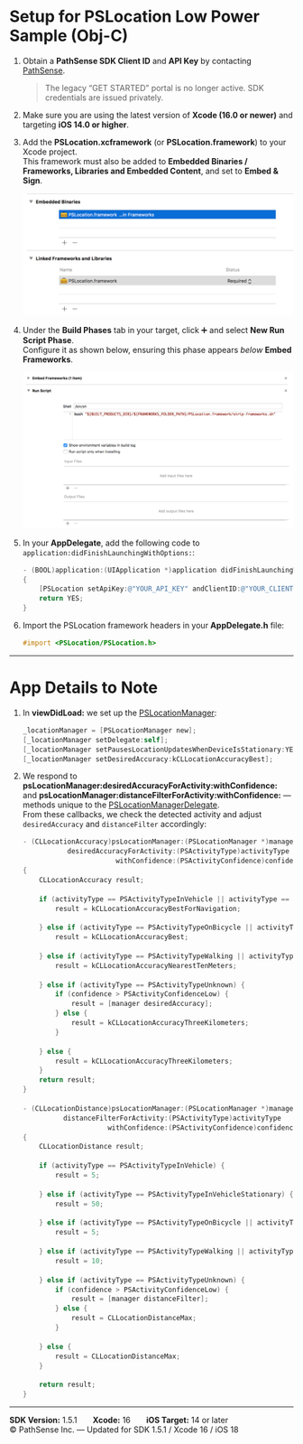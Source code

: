 # Setup for PSLocation Low Power Sample (Obj-C)

1. Obtain a **PathSense SDK Client ID** and **API Key** by contacting [PathSense](https://pathsense.com/).  
   > The legacy “GET STARTED” portal is no longer active. SDK credentials are issued privately.

2. Make sure you are using the latest version of **Xcode (16.0 or newer)** and targeting **iOS 14.0 or higher**.

3. Add the **PSLocation.xcframework** (or **PSLocation.framework**) to your Xcode project.  
   This framework must also be added to **Embedded Binaries / Frameworks, Libraries and Embedded Content**, and set to **Embed & Sign**.

   ![Screenshot1](../frameworks.png?raw=true "")

4. Under the **Build Phases** tab in your target, click ➕ and select **New Run Script Phase**.  
   Configure it as shown below, ensuring this phase appears *below* **Embed Frameworks**.

   ![Screenshot2](../RunScript.png?raw=true "")

5. In your **AppDelegate**, add the following code to  
   `application:didFinishLaunchingWithOptions:`:

    ```objective-c
    - (BOOL)application:(UIApplication *)application didFinishLaunchingWithOptions:(NSDictionary *)launchOptions
    {
        [PSLocation setApiKey:@"YOUR_API_KEY" andClientID:@"YOUR_CLIENT_ID"];
        return YES;
    }
    ```

6. Import the PSLocation framework headers in your **AppDelegate.h** file:

    ```objective-c
    #import <PSLocation/PSLocation.h>
    ```

---

# App Details to Note

1. In **viewDidLoad:** we set up the [PSLocationManager](https://docs.pathsense.io/ios/html/interface_p_s_location_manager.html):

    ```objective-c
    _locationManager = [PSLocationManager new];
    [_locationManager setDelegate:self];
    [_locationManager setPausesLocationUpdatesWhenDeviceIsStationary:YES];
    [_locationManager setDesiredAccuracy:kCLLocationAccuracyBest];
    ```

2. We respond to **psLocationManager:desiredAccuracyForActivity:withConfidence:** and **psLocationManager:distanceFilterForActivity:withConfidence:** — methods unique to the [PSLocationManagerDelegate](https://docs.pathsense.io/ios/html/protocol_p_s_location_manager_delegate-p.html).  
   From these callbacks, we check the detected activity and adjust `desiredAccuracy` and `distanceFilter` accordingly:

    ```objective-c
    - (CLLocationAccuracy)psLocationManager:(PSLocationManager *)manager
               desiredAccuracyForActivity:(PSActivityType)activityType
                           withConfidence:(PSActivityConfidence)confidence
    {
        CLLocationAccuracy result;
        
        if (activityType == PSActivityTypeInVehicle || activityType == PSActivityTypeInVehicleStationary) {
            result = kCLLocationAccuracyBestForNavigation;
        
        } else if (activityType == PSActivityTypeOnBicycle || activityType == PSActivityTypeRunning) {
            result = kCLLocationAccuracyBest;

        } else if (activityType == PSActivityTypeWalking || activityType == PSActivityTypeUnknown) {
            result = kCLLocationAccuracyNearestTenMeters;

        } else if (activityType == PSActivityTypeUnknown) {
            if (confidence > PSActivityConfidenceLow) {
                result = [manager desiredAccuracy];
            } else {
                result = kCLLocationAccuracyThreeKilometers;
            }
        
        } else {
            result = kCLLocationAccuracyThreeKilometers;
        }
        return result;
    }

    - (CLLocationDistance)psLocationManager:(PSLocationManager *)manager
              distanceFilterForActivity:(PSActivityType)activityType
                         withConfidence:(PSActivityConfidence)confidence
    {
        CLLocationDistance result;
        
        if (activityType == PSActivityTypeInVehicle) {
            result = 5;
        
        } else if (activityType == PSActivityTypeInVehicleStationary) {
            result = 50;
        
        } else if (activityType == PSActivityTypeOnBicycle || activityType == PSActivityTypeRunning) {
            result = 5;

        } else if (activityType == PSActivityTypeWalking || activityType == PSActivityTypeUnknown) {
            result = 10;

        } else if (activityType == PSActivityTypeUnknown) {
            if (confidence > PSActivityConfidenceLow) {
                result = [manager distanceFilter];
            } else {
                result = CLLocationDistanceMax;
            }
        
        } else {
            result = CLLocationDistanceMax;
        }
        
        return result;
    }
    ```

---

**SDK Version:** 1.5.1  **Xcode:** 16  **iOS Target:** 14 or later  
© PathSense Inc. — Updated for SDK 1.5.1 / Xcode 16 / iOS 18
